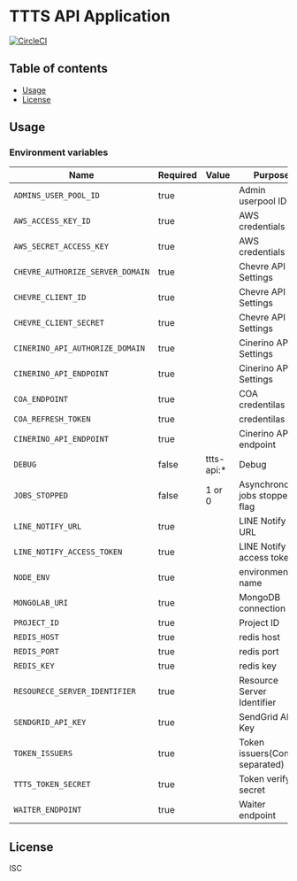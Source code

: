 # TTTS API Application

[![CircleCI](https://circleci.com/gh/tokyo-tower/api.svg?style=svg)](https://circleci.com/gh/tokyo-tower/api)

## Table of contents

* [Usage](#usage)
* [License](#license)

## Usage

### Environment variables

| Name                             | Required | Value      | Purpose                        |
| -------------------------------- | -------- | ---------- | ------------------------------ |
| `ADMINS_USER_POOL_ID`            | true     |            | Admin userpool ID              |
| `AWS_ACCESS_KEY_ID`              | true     |            | AWS credentials                |
| `AWS_SECRET_ACCESS_KEY`          | true     |            | AWS credentials                |
| `CHEVRE_AUTHORIZE_SERVER_DOMAIN` | true     |            | Chevre API Settings            |
| `CHEVRE_CLIENT_ID`               | true     |            | Chevre API Settings            |
| `CHEVRE_CLIENT_SECRET`           | true     |            | Chevre API Settings            |
| `CINERINO_API_AUTHORIZE_DOMAIN`  | true     |            | Cinerino API Settings          |
| `CINERINO_API_ENDPOINT`          | true     |            | Cinerino API Settings          |
| `COA_ENDPOINT`                   | true     |            | COA credentilas                |
| `COA_REFRESH_TOKEN`              | true     |            | credentilas                    |
| `CINERINO_API_ENDPOINT`          | true     |            | Cinerino API endpoint          |
| `DEBUG`                          | false    | ttts-api:* | Debug                          |
| `JOBS_STOPPED`                   | false    | 1 or 0     | Asynchronous jobs stopped flag |
| `LINE_NOTIFY_URL`                | true     |            | LINE Notify URL                |
| `LINE_NOTIFY_ACCESS_TOKEN`       | true     |            | LINE Notify access token       |
| `NODE_ENV`                       | true     |            | environment name               |
| `MONGOLAB_URI`                   | true     |            | MongoDB connection URI         |
| `PROJECT_ID`                     | true     |            | Project ID                     |
| `REDIS_HOST`                     | true     |            | redis host                     |
| `REDIS_PORT`                     | true     |            | redis port                     |
| `REDIS_KEY`                      | true     |            | redis key                      |
| `RESOURECE_SERVER_IDENTIFIER`    | true     |            | Resource Server Identifier     |
| `SENDGRID_API_KEY`               | true     |            | SendGrid API Key               |
| `TOKEN_ISSUERS`                  | true     |            | Token issuers(Comma separated) |
| `TTTS_TOKEN_SECRET`              | true     |            | Token verify secret            |
| `WAITER_ENDPOINT`                | true     |            | Waiter endpoint                |

## License

ISC
